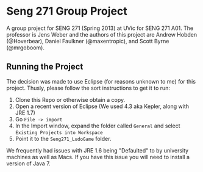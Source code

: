 # Seng 271 Group Project

A group project for SENG 271 (Spring 2013) at UVic for SENG 271 A01. The professor is Jens Weber and the authors of this project are Andrew Hobden (@Hoverbear), Daniel Faulkner (@maxentropic), and Scott Byrne (@mrgoboom).

## Running the Project
The decision was made to use Eclipse (for reasons unknown to me) for this project. Thusly, please follow the sort instructions to get it to run:

1. Clone this Repo or otherwise obtain a copy.
2. Open a recent version of Eclipse (We used 4.3 aka Kepler, along with JRE 1.7)
3. Go `File -> import`
4. In the Import window, expand the folder called `General` and select `Existing Projects into Workspace`
5. Point it to the `Seng271_LudoGame` folder.

We frequently had issues with JRE 1.6 being "Defaulted" to by university machines as well as Macs. If you have this issue you will need to install a version of Java 7.
